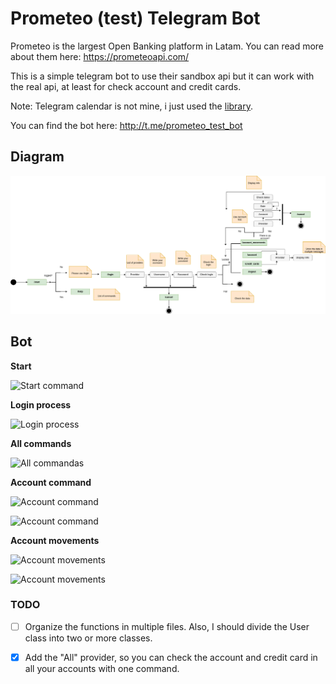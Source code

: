 ﻿# Prometeo (test) Telegram Bot 

Prometeo is the largest Open Banking platform in Latam. You can read more about them here: https://prometeoapi.com/

This is a simple telegram bot to use their sandbox api but it can work with the real api, at least for check account and credit cards. 

Note: Telegram calendar is not mine, i just used the [library](https://github.com/unmonoqueteclea/calendar-telegram). 

You can find the bot here: http://t.me/prometeo_test_bot 

## Diagram
![Diagram](https://raw.githubusercontent.com/isaac152/prometeo_test_telegram_bot/main/PrometeoTelegramDiagram.png)

## Bot 
**Start**

![Start command ](https://i.imgur.com/wsxHkL1.jpg)


**Login process**

![Login process](https://i.imgur.com/Dzitovx.jpg)

**All commands**

![All commandas](https://i.imgur.com/f0fX9JZ.jpg)

**Account command**

![Account command](https://i.imgur.com/w9SCjuH.jpg)

![Account command](https://i.imgur.com/xNZMgwU.jpg)

**Account movements**

![Account movements](https://i.imgur.com/FnTwPex.jpg)

![Account movements](https://i.imgur.com/mwU4rRB.jpg)

### TODO

 - [ ] Organize the functions in multiple files. Also, I should divide the User class into two or more classes.
 - [X] Add the "All" provider, so you can check the account and credit card in all your accounts with one command.

